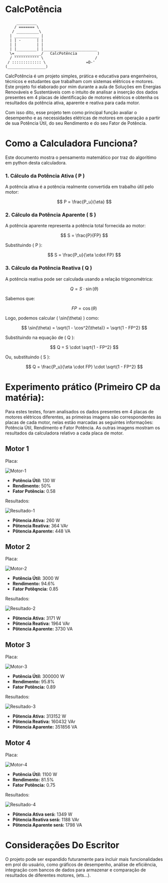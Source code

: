 # CalcPotência

```
     _________
    / ======= \
   / __________\
  | ___________ |
  | | -       | |
  | |         | |
  | |_________| |________________________
  \=____________/   CalcPotência         )
  / """"""""""" \                       /
 / ::::::::::::: \                  =D-'
(_________________)
```

CalcPotência é um projeto simples, prática e educativa para engenheiros, técnicos e estudantes que trabalham com sistemas elétricos e motores. Este projeto foi elaborado por mim durante a aula de Soluções em Energias Renováveis e Sustentáveis com o intuito de analisar a inserção dos dados presentes em 4 placas de identificação de motores elétricos e obtenha os resultados da potência ativa, aparente e reativa para cada motor.

Com isso dito, esse projeto tem como principal função avaliar o desempenho e as necessidades elétricas de motores em operação a partir de sua Potência Útil, do seu Rendimento e do seu Fator de Potência.

# Como a Calculadora Funciona?

Este documento mostra o pensamento matemático por traz do algoritimo em python desta calculadora. 

### 1. Cálculo da Potência Ativa ( P )

A potência ativa é a potência realmente convertida em trabalho útil pelo motor:

$$ P = \frac{P_u}{\eta} $$

### 2. Cálculo da Potência Aparente ( S )

A potência aparente representa a potência total fornecida ao motor:

$$ S = \frac{P}{FP} $$

Substituindo \( P \):

$$ S = \frac{P_u}{\eta \cdot FP} $$

### 3. Cálculo da Potência Reativa ( Q )

A potência reativa pode ser calculada usando a relação trigonométrica:

$$ Q = S \cdot \sin(\theta) $$

Sabemos que:

$$ FP = \cos(\theta) $$

Logo, podemos calcular \( \sin(\theta) \) como:

$$ \sin(\theta) = \sqrt{1 - \cos^2(\theta)} = \sqrt{1 - FP^2} $$

Substituindo na equação de \( Q \):

$$ Q = S \cdot \sqrt{1 - FP^2} $$

Ou, substituindo \( S \):

$$ Q = \frac{P_u}{\eta \cdot FP} \cdot \sqrt{1 - FP^2} $$

# Experimento prático (Primeiro CP da matéria):

Para estes testes, foram analisados os dados presentes em 4 placas de motores elétricos diferentes, as primeiras imagens são correspondentes às placas de cada motor, nelas estão marcadas as seguintes informações: Potência Útil, Rendimento e Fator Potência. As outras imagens mostram os resultados da calculadora relativo a cada placa de motor.

## Motor 1
Placa:

![Motor-1](https://github.com/user-attachments/assets/8011e492-c1be-4fc8-8784-a43c325e7f2e)

- **Potência Útil:** 130 W
- **Rendimento:** 50%
- **Fator Potência:** 0.58

Resultados:

![Resultado-1](https://github.com/user-attachments/assets/9efcb136-b4e6-4b0d-9d74-a50afd6107e3)

- **Pôtencia Ativa:** 260 W
- **Pôtencia Reativa:** 364 VAr
- **Pôtencia Aparente:** 448 VA

## Motor 2
Placa:

![Motor-2](https://github.com/user-attachments/assets/3650fd07-49ee-4ef8-8b45-bf46f203b450)

- **Potência Útil:** 3000 W
- **Rendimento:** 94.6%
- **Fator Potêqncia:** 0.85

Resultados:

![Resultado-2](https://github.com/user-attachments/assets/7b5808a7-f5f4-448a-be8e-99bd6e70d69c)

- **Pôtencia Ativa:** 3171 W
- **Pôtencia Reativa:** 1964 VAr
- **Pôtencia Aparente:** 3730 VA

## Motor 3
Placa:

![Motor-3](https://github.com/user-attachments/assets/19165f49-b69c-40f7-9705-ff25f4ac2359)

- **Potência Útil:** 300000 W
- **Rendimento:** 95.8%
- **Fator Potência:** 0.89

Resultados:

![Resultado-3](https://github.com/user-attachments/assets/0641a0cd-e407-4a50-b5cc-dfe388976f12)

- **Pôtencia Ativa:** 313152 W
- **Pôtencia Reativa:** 160432 VAr
- **Pôtencia Aparente:** 351856 VA

## Motor 4
Placa:

![Motor-4](https://github.com/user-attachments/assets/65d02ece-8976-46a1-b443-3af5cd0351c4)

- **Potência Útil:** 1100 W
- **Rendimento:** 81.5%
- **Fator Potência:** 0.75

Resultados:

![Resultado-4](https://github.com/user-attachments/assets/9c7d54ca-e245-4058-ba0d-2935c8b6d744)

- **Pôtencia Ativa será:** 1349 W
- **Pôtencia Reativa será:** 1188 VAr
- **Pôtencia Aparente será:** 1798 VA

# Considerações Do Escritor

O projeto pode ser expandido futuramente para incluir mais funcionalidades em prol do usuário, como gráficos de desempenho, análise de eficiência, integração com bancos de dados para armazenar e comparação de resultados de diferentes motores, (ets...).
